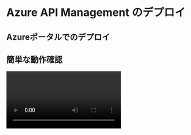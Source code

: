 # Azure API Management のデプロイ

## Azureポータルでのデプロイ


## 簡単な動作確認

<div><video controles src="https://user-images.githubusercontent.com/7894259/229988379-8db12a41-4ce5-4431-bbb0-89165c0a85da.mp4"></video></div>
